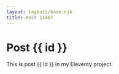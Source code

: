 ```yaml
---
layout: layouts/base.njk
title: Post 11467
---
```


# Post {{ id }}

This is post {{ id }} in my Eleventy project.

